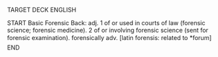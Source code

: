TARGET DECK
ENGLISH

START
Basic
Forensic
Back: adj. 1 of or used in courts of law (forensic science; forensic medicine). 2 of or involving forensic science (sent for forensic examination). forensically adv. [latin forensis: related to *forum]
END
